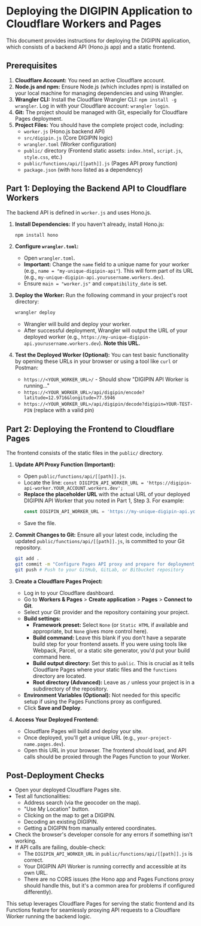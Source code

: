 # Deploying the DIGIPIN Application to Cloudflare Workers and Pages

This document provides instructions for deploying the DIGIPIN application, which consists of a backend API (Hono.js app) and a static frontend.

## Prerequisites

1.  **Cloudflare Account:** You need an active Cloudflare account.
2.  **Node.js and npm:** Ensure Node.js (which includes npm) is installed on your local machine for managing dependencies and using Wrangler.
3.  **Wrangler CLI:** Install the Cloudflare Wrangler CLI: `npm install -g wrangler`. Log in with your Cloudflare account: `wrangler login`.
4.  **Git:** The project should be managed with Git, especially for Cloudflare Pages deployment.
5.  **Project Files:** You should have the complete project code, including:
    *   `worker.js` (Hono.js backend API)
    *   `src/digipin.js` (Core DIGIPIN logic)
    *   `wrangler.toml` (Worker configuration)
    *   `public/` directory (Frontend static assets: `index.html`, `script.js`, `style.css`, etc.)
    *   `public/functions/api/[[path]].js` (Pages API proxy function)
    *   `package.json` (with `hono` listed as a dependency)

## Part 1: Deploying the Backend API to Cloudflare Workers

The backend API is defined in `worker.js` and uses Hono.js.

1.  **Install Dependencies:**
    If you haven't already, install Hono.js:
    ```bash
    npm install hono
    ```

2.  **Configure `wrangler.toml`:**
    *   Open `wrangler.toml`.
    *   **Important:** Change the `name` field to a unique name for your worker (e.g., `name = "my-unique-digipin-api"`). This will form part of its URL (e.g., `my-unique-digipin-api.yourusername.workers.dev`).
    *   Ensure `main = "worker.js"` and `compatibility_date` is set.

3.  **Deploy the Worker:**
    Run the following command in your project's root directory:
    ```bash
    wrangler deploy
    ```
    *   Wrangler will build and deploy your worker.
    *   After successful deployment, Wrangler will output the URL of your deployed worker (e.g., `https://my-unique-digipin-api.yourusername.workers.dev`). **Note this URL.**

4.  **Test the Deployed Worker (Optional):**
    You can test basic functionality by opening these URLs in your browser or using a tool like `curl` or Postman:
    *   `https://<YOUR_WORKER_URL>/` - Should show "DIGIPIN API Worker is running..."
    *   `https://<YOUR_WORKER_URL>/api/digipin/encode?latitude=12.9716&longitude=77.5946`
    *   `https://<YOUR_WORKER_URL>/api/digipin/decode?digipin=YOUR-TEST-PIN` (replace with a valid pin)

## Part 2: Deploying the Frontend to Cloudflare Pages

The frontend consists of the static files in the `public/` directory.

1.  **Update API Proxy Function (Important):**
    *   Open `public/functions/api/[[path]].js`.
    *   Locate the line: `const DIGIPIN_API_WORKER_URL = 'https://digipin-api-worker.YOUR_ACCOUNT.workers.dev';`
    *   **Replace the placeholder URL** with the actual URL of your deployed DIGIPIN API Worker that you noted in Part 1, Step 3. For example:
        ```javascript
        const DIGIPIN_API_WORKER_URL = 'https://my-unique-digipin-api.yourusername.workers.dev';
        ```
    *   Save the file.

2.  **Commit Changes to Git:**
    Ensure all your latest code, including the updated `public/functions/api/[[path]].js`, is committed to your Git repository.
    ```bash
    git add .
    git commit -m "Configure Pages API proxy and prepare for deployment"
    git push # Push to your GitHub, GitLab, or Bitbucket repository
    ```

3.  **Create a Cloudflare Pages Project:**
    *   Log in to your Cloudflare dashboard.
    *   Go to **Workers & Pages** > **Create application** > **Pages** > **Connect to Git**.
    *   Select your Git provider and the repository containing your project.
    *   **Build settings:**
        *   **Framework preset:** Select `None` (or `Static HTML` if available and appropriate, but `None` gives more control here).
        *   **Build command:** Leave this blank if you don't have a separate build step for your frontend assets. If you were using tools like Webpack, Parcel, or a static site generator, you'd put your build command here.
        *   **Build output directory:** Set this to `public`. This is crucial as it tells Cloudflare Pages where your static files and the `functions` directory are located.
        *   **Root directory (Advanced):** Leave as `/` unless your project is in a subdirectory of the repository.
    *   **Environment Variables (Optional):** Not needed for this specific setup if using the Pages Functions proxy as configured.
    *   Click **Save and Deploy**.

4.  **Access Your Deployed Frontend:**
    *   Cloudflare Pages will build and deploy your site.
    *   Once deployed, you'll get a unique URL (e.g., `your-project-name.pages.dev`).
    *   Open this URL in your browser. The frontend should load, and API calls should be proxied through the Pages Function to your Worker.

## Post-Deployment Checks

*   Open your deployed Cloudflare Pages site.
*   Test all functionalities:
    *   Address search (via the geocoder on the map).
    *   "Use My Location" button.
    *   Clicking on the map to get a DIGIPIN.
    *   Decoding an existing DIGIPIN.
    *   Getting a DIGIPIN from manually entered coordinates.
*   Check the browser's developer console for any errors if something isn't working.
*   If API calls are failing, double-check:
    *   The `DIGIPIN_API_WORKER_URL` in `public/functions/api/[[path]].js` is correct.
    *   Your DIGIPIN API Worker is running correctly and accessible at its own URL.
    *   There are no CORS issues (the Hono app and Pages Functions proxy should handle this, but it's a common area for problems if configured differently).

This setup leverages Cloudflare Pages for serving the static frontend and its Functions feature for seamlessly proxying API requests to a Cloudflare Worker running the backend logic.
